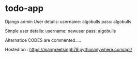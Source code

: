 # todo-app

Django admin User details:
username: algobulls
pass: algobulls

Simple user details:
username: newuser
pass: algobulls

Alternatice CODES are commented.....

Hosted on : https://manpreetsingh79.pythonanywhere.com/api/


